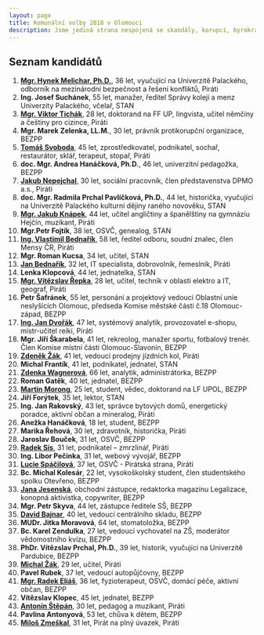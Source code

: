 ```yaml
---
layout: page
title: Komunální volby 2018 v Olomouci
description: Jsme jediná strana nespojená se skandály, korupcí, byrokracií. Jsme tu osm let. Hájíme svobodu, přinášíme čerstvé nápady a nebojíme se říkat, co si myslíme. Politici slibují modré z nebe, světlé zítřky a další prázdná hesla. Piráti nabízí jasné a konkrétní cíle – černé na bílém. Pusťte nás na ně!
---
```

## Seznam kandidátů

1. [**Mgr. Hynek Melichar, Ph.D.**](/lide/hynek-melichar), 36 let, vyučující na Univerzitě Palackého, odborník na mezinárodní bezpečnost a řešení konfliktů, Piráti
2. **Ing. Josef Suchánek**, 55 let, manažer, ředitel Správy kolejí a menz Univerzity Palackého, včelař, STAN
3. [**Mgr. Viktor Tichák**](/lide/viktor-tichak), 28 let, doktorand na FF UP, lingvista, učitel němčiny a češtiny pro cizince, Piráti
4. **Mgr. Marek Zelenka, LL.M.**, 30 let, právník protikorupční organizace, BEZPP
5. [**Tomáš Svoboda**](/lide/tomas-svoboda), 45 let, zprostředkovatel, podnikatel, sochař, restaurátor, sklář, terapeut, stopař, Piráti
6. **doc. Mgr. Andrea Hanáčková, Ph.D.**, 46 let, univerzitní pedagožka, BEZPP
7. [**Jakub Nepejchal**](/lide/jakub-nepejchal), 30 let, sociální pracovník, člen představenstva DPMO a.s., Piráti
8. **doc. Mgr. Radmila Prchal Pavlíčková, Ph.D.**, 44 let, historička, vyučující na Univerzitě Palackého kulturní dějiny raného novověku, STAN
9. [**Mgr. Jakub Knápek**](/lide/jakub-knapek), 44 let, učitel angličtiny a španělštiny na gymnáziu Hejčín, muzikant, Piráti
10. **Mgr.Petr Fojtík**, 38 let, OSVČ, genealog, STAN
11. [**Ing. Vlastimil Bednařík**](/lide/vlastimil-bednarik), 58 let, ředitel odboru, soudní znalec, člen Mensy ČR, Piráti
12. **Mgr. Roman Kucsa**, 34 let, učitel, STAN
13. [**Jan Bednařík**](/lide/jan-bednarik), 32 let, IT specialista, dobrovolník, řemeslník, Piráti
14. **Lenka Klopcová**, 44 let, jednatelka, STAN
15. [**Mgr. Vítězslav Řepka**](/lide/vitezslav-repka), 28 let, učitel, technik v oblasti elektro a IT, geograf, Piráti
16. **Petr Šafránek**, 55 let, personání a projektový vedoucí Oblastní unie neslyšících Olomouc, předseda Komise městské části č.18 Olomouc-západ, BEZPP
17. [**Ing. Jan Dvořák**](/lide/jan-dvorak), 47 let, systémový analytik, provozovatel e-shopu, mistr-učitel reiki, Piráti
18. **Mgr. Jiří Škarabela**, 41 let, rekreolog, manažer sportu, fotbalový trenér. Člen Komise místní části Olomouc-Slavonín, BEZPP
19. [**Zdeněk Žák**](/lide/zdenek-zak), 41 let, vedoucí prodejny jízdních kol, Piráti
20. **Michal Frantík**, 41 let, podnikatel, jednatel, STAN
21. [**Zdenka Wagnerová**](/lide/zdenka-wagnerova), 66 let, analytik, administrátorka, BEZPP
22. **Roman Gatěk**, 40 let, jednatel, BEZPP
23. [**Martin Morong**](/lide/martin-morong), 25 let, student, vědec, doktorand na LF UPOL, BEZPP
24. **Jiří Forýtek**, 35 let, lektor, STAN
25. **Ing. Jan Rakovský**, 43 let, správce bytových domů, energetický poradce, aktivní občan a mineralog, Piráti
26. **Anežka Hanáčková**, 18 let, student, BEZPP
27. **Marika Řehová**, 30 let, zdravotník, historička, Piráti
28. **Jaroslav Bouček**, 31 let, OSVČ, BEZPP
29. [**Radek Sís**](/lide/radek-sis), 31 let, podnikatel – zmrzlinář, Piráti
30. **Ing. Libor Pečinka**, 31 let, webový vývojář, BEZPP
31. [**Lucie Spáčilová**](/lide/lucie-spacilova), 37 let, OSVČ - Pirátská strana, Piráti
32. **Bc. Michal Kolesár**, 22 let, vysokoškolský student, člen studentského spolku Otevřeno, BEZPP
33. [**Jana Jesenská**](/lide/jana-jesenska), obchodní zástupce, redaktorka magazínu Legalizace, konopná aktivistka, copywriter, BEZPP
34. **Mgr. Petr Skyva**, 44 let, zástupce ředitele SŠ, BEZPP
35. [**David Bajnar**](/lide/david-bajnar), 40 let, vedoucí centrálního skladu, BEZPP
36. **MUDr. Jitka Moravová**, 64 let, stomatoložka, BEZPP
37. **Bc. Karel Zendulka**, 27 let, vedoucí vychovatel na ZŠ, moderátor vědomostního kvízu, BEZPP
38. **PhDr. Vítězslav Prchal, Ph.D.**, 39 let, historik, vyučující na Univerzitě Pardubice, BEZPP
39. [**Michal Žák**](/lide/michal-zak), 29 let, učitel, Piráti
40. **Pavel Rubek**, 37 let, vedoucí autopůjčovny, BEZPP
41. [**Mgr. Radek Eliáš**](/lide/radek-elias), 36 let, fyzioterapeut, OSVČ, domácí péče, aktivní občan, BEZPP
42. **Vítězslav Klopec**, 45 let, jednatel, BEZPP
43. [**Antonín Štěpán**](/lide/antonin-stepan), 30 let, pedagog a muzikant, Piráti
44. **Pavlína Antonyová**, 53 let, chůva k dětem, BEZPP
45. [**Miloš Zmeškal**](/lide/milos-zmeskal), 31 let, Pirát na plný úvazek, Piráti